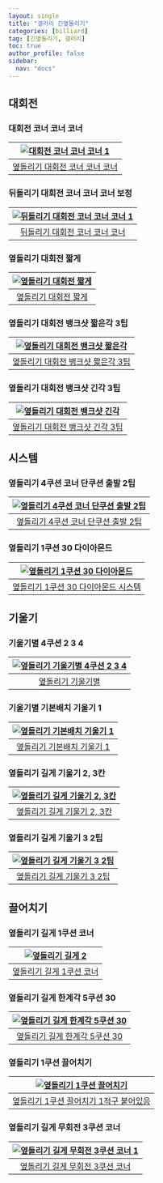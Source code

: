 ```yaml
---
layout: single
title: "갤러리 긴옆돌리기"
categories: [billiard]
tag: [긴옆돌리기, 갤러리]
toc: true
author_profile: false
sidebar:
  nav: "docs"
---
```


## 대회전

### 대회전 코너 코너 코너

| [![대회전 코너 코너 코너 1](/images/대회전_코너_코너_코너1.png)](https://docs.google.com/presentation/d/1RMGiJh9IncjcsZAr-C23gkOqWekAASUJ/edit?usp=sharing&ouid=114978849290694301670&rtpof=true&sd=true) |
| :---: |
| [옆돌리기 대회전 코너 코너 코너](https://youtu.be/aWEvKcO8yhs) |

### 뒤돌리기 대회전 코너 코너 코너 보정

| [![뒤돌리기 대회전 코너 코너 코너 1](/images/%EB%92%A4%EB%8F%8C%EB%A6%AC%EA%B8%B0%20%EB%8C%80%ED%9A%8C%EC%A0%84.png)](https://docs.google.com/presentation/d/1Dv7RLdlPUqSZpkWM5jVEakF4yUPPmtO7/edit?usp=sharing&ouid=114978849290694301670&rtpof=true&sd=true) |
| :---: |
| [뒤돌리기 대회전 코너 코너 코너](https://youtu.be/HLcXBO3khTA) |

### 옆돌리기 대회전 짧게

| [![옆돌리기 대회전 짧게](/images/%EC%98%86%EB%8F%8C%EB%A6%AC%EA%B8%B0%20%EB%8C%80%ED%9A%8C%EC%A0%84%20%EC%A7%A7%EA%B2%8C.png)](https://docs.google.com/presentation/d/1KjWIakXFYVSMTCJnQU2TX4ITmretKiw4/edit?usp=sharing&ouid=114978849290694301670&rtpof=true&sd=true) |
| :---: |
| [옆돌리기 대회전 짧게](https://youtu.be/k7tKKjc5nOI?si=1MJ1Ny-pbl7--c4y) |

### 옆돌리기 대회전 뱅크샷 짧은각 3팁

| [![옆돌리기 대회전 뱅크샷 짧은각](/images/%EC%98%86%EB%8F%8C%EB%A6%AC%EA%B8%B0%20%EB%8C%80%ED%9A%8C%EC%A0%84%20%EB%B1%85%ED%81%AC%EC%83%B7%20%EC%A7%A7%EC%9D%80%EA%B0%81.png)](https://docs.google.com/presentation/d/1HIJnQb9huT873Q1jgqL9bzgrdpZhEM1g/edit?usp=sharing&ouid=114978849290694301670&rtpof=true&sd=true) |
| :---: |
| [옆돌리기 대회전 뱅크샷 짧은각 3팁](https://youtu.be/28uBHW13JR4) |

### 옆돌리기 대회전 뱅크샷 긴각 3팁

| [![옆돌리기 대회전 뱅크샷 긴각](/images/%EC%98%86%EB%8F%8C%EB%A6%AC%EA%B8%B0%20%EB%8C%80%ED%9A%8C%EC%A0%84%20%EB%B1%85%ED%81%AC%EC%83%B7%20%EA%B8%B4%EA%B0%81.png)](https://docs.google.com/presentation/d/1CAPbOe178JYyqd5ebAw--Wiy_hL7Slh7/edit?usp=sharing&ouid=114978849290694301670&rtpof=true&sd=true) |
| :---: |
| [옆돌리기 대회전 뱅크샷 긴각 3팁](https://youtu.be/69_Qgi4zmIA) |

## 시스템

### 옆돌리기 4쿠션 코너 단쿠션 출발 2팁

| [![옆돌리기 4쿠션 코너 단쿠션 출발 2팁](/images/%EC%98%86%EB%8F%8C%EB%A6%AC%EA%B8%B0%203%EC%BF%A0%EC%85%98%20%EC%BD%94%EB%84%88%20%EB%8B%A8%EC%BF%A0%EC%85%98%20%EC%B6%9C%EB%B0%9C%202%ED%8C%81.png)](https://docs.google.com/presentation/d/1i87dxBjAfYRWN4XMpcQH_Q-wmJZepTUA/edit?usp=sharing&ouid=114978849290694301670&rtpof=true&sd=true) |
| :---: |
| [옆돌리기 4쿠션 코너 단쿠션 출발 2팁](https://youtu.be/XdfgadH1gp0) |

### 옆돌리기 1쿠션 30 다이아몬드

| [![옆돌리기 1쿠션 30 다이아몬드](/images/%EC%98%86%EB%8F%8C%EB%A6%AC%EA%B8%B0%201%EC%BF%A0%EC%85%98%2030%20%EB%8B%A4%EC%9D%B4%EC%95%84%EB%AA%AC%EB%93%9C.png)](https://docs.google.com/presentation/d/1-3c_uFhs5X_CAzimOdpvsg8-8LkdKv90/edit?usp=sharing&ouid=114978849290694301670&rtpof=true&sd=true) |
| :---: |
| [옆돌리기 1쿠션 30 다이아몬드 시스템](https://youtu.be/b8mBpwLsAI8) |

## 기울기

### 기울기별 4쿠션 2 3 4

| [![옆돌리기 기울기별 4쿠션 2 3 4](/images/%EC%98%86%EB%8F%8C%EB%A6%AC%EA%B8%B0%20%EA%B8%B0%EC%9A%B8%EA%B8%B0%EB%B3%84.png)](https://docs.google.com/presentation/d/1VYaZ1r6UUHNkqyaSrcBHNfu0OZj1CraW/edit?usp=sharing&ouid=114978849290694301670&rtpof=true&sd=true) |
| :---: |
| [옆돌리기 기울기별](https://youtu.be/55dWqeEbPU8?si=CCUHECX6F0qCuoS7) |

### 기울기별 기본배치 기울기 1

| [![옆돌리기 기본배치 기울기 1](/images/%EC%98%86%EB%8F%8C%EB%A6%AC%EA%B8%B0%20%EA%B8%B0%EB%B3%B8%20%EA%B8%B0%EC%9A%B8%EA%B8%B0%201.png)](https://docs.google.com/presentation/d/1U9-LVy_5svz2gubXTREtdqrMzyvbKnzZ/edit?usp=sharing&ouid=114978849290694301670&rtpof=true&sd=true) |
| :---: |
| [옆돌리기 기본배치 기울기 1](https://youtu.be/fwZHQwndnZk?si=wxXysS6C-O8Csmxr) |

### 옆돌리기 길게 기울기 2, 3칸

| [![옆돌리기 길게 기울기 2, 3칸](/images/옆돌리기_길게_기울기_2칸3.png)]([/images/옆돌리기_길게_기울기_2칸3.png](https://docs.google.com/presentation/d/11RYuP306UCaos9SNSSGLQtFxmaPd8iUd/edit?usp=sharing&ouid=114978849290694301670&rtpof=true&sd=true)) |
| :---: |
| [옆돌리기 길게 기울기 2, 3칸](https://youtu.be/LrWRKn96IT4) |

### 옆돌리기 길게 기울기 3  2팁

| [![옆돌리기 길게 기울기 3 2팁](/images/%EC%98%86%EB%8F%8C%EB%A6%AC%EA%B8%B0%20%EA%B8%B8%EA%B2%8C%20%EA%B8%B0%EC%9A%B8%EA%B8%B0%203%202%ED%8C%81.png)](/images/%EC%98%86%EB%8F%8C%EB%A6%AC%EA%B8%B0%20%EA%B8%B8%EA%B2%8C%20%EA%B8%B0%EC%9A%B8%EA%B8%B0%203%202%ED%8C%81.png) |
| :---: |
| [옆돌리기 길게 기울기 3 2팁](https://youtu.be/OulCplIjEqk) |

## 끌어치기

### 옆돌리기 길게 1쿠션 코너

| [![옆돌리기 길게 2](/images/%EC%98%86%EB%8F%8C%EB%A6%AC%EA%B8%B0%20%EA%B8%B8%EA%B2%8C%202.png)](https://docs.google.com/presentation/d/14ks0umHd7elxZgulUGbasFCZxkR8fgcW/edit?usp=sharing&ouid=114978849290694301670&rtpof=true&sd=true) |
| :---: |
| [옆돌리기 길게 1쿠션 코너](https://youtu.be/ZGsWtzuuaAU) |


### 옆돌리기 길게 한계각 5쿠션 30

| [![옆돌리기 길게 한계각 5쿠션 30](/images/%EC%98%86%EB%8F%8C%EB%A6%AC%EA%B8%B0%20%EA%B8%B8%EA%B2%8C%20%ED%95%9C%EA%B3%84%EA%B0%81%205%EC%BF%A0%EC%85%98%2030.png)](/images/%EC%98%86%EB%8F%8C%EB%A6%AC%EA%B8%B0%20%EA%B8%B8%EA%B2%8C%20%ED%95%9C%EA%B3%84%EA%B0%81%205%EC%BF%A0%EC%85%98%2030.png) |
| :---: |
| [옆돌리기 길게 한계각 5쿠션 30](https://youtu.be/zXzeOWCCT3A) |

### 옆돌리기 1쿠션 끌어치기

| [![옆돌리기 1쿠션 끌어치기](/images/%EC%98%86%EB%8F%8C%EB%A6%AC%EA%B8%B0%201%EC%BF%A0%EC%85%98%20%EB%81%8C%EC%96%B4%EC%B9%98%EA%B8%B0.png)](/images/%EC%98%86%EB%8F%8C%EB%A6%AC%EA%B8%B0%201%EC%BF%A0%EC%85%98%20%EB%81%8C%EC%96%B4%EC%B9%98%EA%B8%B0.png) |
| :---: |
| [옆돌리기 1쿠션 끌어치기 1적구 붙어있음](https://youtu.be/hfO43kJ0VJM) |

### 옆돌리기 길게 무회전 3쿠션 코너

| [![옆돌리기 길게 무회전 3쿠션 코너 1](/images/%EC%98%86%EB%8F%8C%EB%A6%AC%EA%B8%B0%20%EA%B8%B8%EA%B2%8C%20%EB%AC%B4%ED%9A%8C%EC%A0%84%203%EC%BF%A0%EC%85%98%20%EC%BD%94%EB%84%88_1.png)](https://docs.google.com/presentation/d/1vvGtlqKZGmNPRxQT_EpPuoVvU1qzW7ez/edit?usp=sharing&ouid=114978849290694301670&rtpof=true&sd=true) 
| :---: |
| [옆돌리기 길게 무회전 3쿠션 코너](https://youtu.be/MJu1MMIg80A) |
